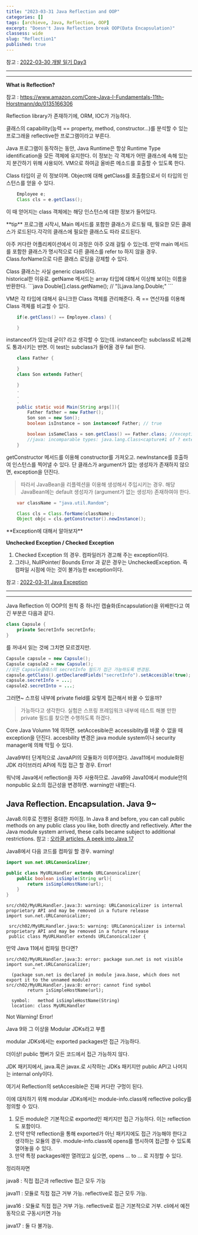 ```yaml
---
title: "2023-03-31 Java Reflection and OOP"
categories: []
tags: [archieve, Java, Reflection, OOP]
excerpt: "Doesn't Java Reflection break OOP(Data Encapsulation)"
classess: wide
slug: "Reflection1"
published: true
---
```


참고 : <a href="/jhsPage/diary/2022/03/30/">2022-03-30 개발 일기 Day3</a>

<hr/>
<hr/>

**What is Reflection?**


참고 : https://www.amazon.com/Core-Java-I-Fundamentals-11th-Horstmann/dp/0135166306

Reflection library가 존재하기에, ORM, IOC가 가능하다.


클래스의 capability(능력 == property, method, constructor...)를 분석할 수 있는 프로그래을 reflective한 프로그램이라고 부른다.


Java 프로그램이 동작하는 동안, Java Runtime은 항상 Runtime Type identification을 모든 객체에 유지한다.
이 정보는 각 객체가 어떤 클래스에 속해 있는지 분간하기 위해 사용되어. VM으로 하여금 올바른 메소드를 호출할 수 있도록 한다.


Class 타입이 곧 이 정보이며. Object에 대해 getClass를 호출함으로서 이 타입의 인스턴스를 얻을 수 있다.
```java
    Employee e;
    Class cls = e.getClass();
```
이 때 얻어지는 class 객체에는 해당 인스턴스에 대한 정보가 들어있다.


<div class="notice" markdown="1">
**tip**
프로그램 시작시, Main 메서드를 포함한 클래스가 로드될 때, 필요한 모든 클래스가 로드된다.각각의 클래스에 필요한 클래스도 따라 로드된다.


아주 커다란 어플리케이션에서 이 과정은 아주 오래 걸릴 수 있는데. 만약 main 메서드를 포함한 클래스가 명시적으로 다른 클래스를 refer to 하지 않을 경우. Class.forName으로 다른 클래스 로딩을 강제할 수 있다.
</div>
<div class="notice" markdown="1">
Class 클래스는 사실 generic class이다.
</div>
<div class="notice" markdown="1">
historical한 이유로. getName 메서드는 array 타입에 대해서 이상해 보이는 이름을 반환한다.
```java
Double[].class.getName(); // "[Ljava.lang.Double;"
```
</div>

VM은 각 타입에 대해서 유니크한 Class 객체를 관리해준다. 즉 == 연산자를 이용해 Class 객체를 비교할 수 있다.
```java
    if(e.getClass() == Employee.class) {

    }
```
instanceof가 있는데 굳이? 라고 생각할 수 있는데. instanceof는 subclass로 비교해도 통과시키는 반면.
이 test는 subclass가 들어올 경우 fail 한다.
```java
    class Father {

    }
    class Son extends Father{

    }
    .
    .
    .
    public static void Main(String args[]){
        Father father = new Father();
        Son son = new Son();
        boolean isInstance = son instanceof Father; // true

        boolean isSameClass = son.getClass() == Father.class; //exception 
        //java: incomparable types: java.lang.Class<capture#1 of ? extends com.Son> and java.lang.Class<com.Father>
    }
```

getConstructor 메서드를 이용해 constructor를 가져오고. newInstance를 호출하여 인스턴스를 찍어낼 수 있다.
단 클래스가 argument가 없는 생성자가 존재하지 않으면, exception을 던진다.
> 따라서 JavaBean을 리플렉션을 이용해 생성해서 주입시키는 경우. 해당 JavaBean에는 default 생성자가 (argument가 없는 생성자) 존재하여야 한다.
```java
    var className = "java.util.Random";

    Class cls = Class.forName(className);
    Object objc = cls.getConstructor().newInstance();
```




<div class="notice" markdown="1">
**Exception에 대해서 알아보자**

**Unchecked Exception / Checked Exception**
1. Checked Exception 의 경우. 컴파일러가 경고해 주는 exception이다.
2. 그러나, NullPointer/ Bounds Error 과 같은 경우는 UncheckedException. 즉 컴파일 시점에 아는 것이 불가능한 exception이다.


참고 : <a href="/jhsPage/archieve/2022/03/31/exception1">2022-03-31 Java Exception</a>
</div>
<hr/>
<hr/>

Java Reflection 이 OOP의 원칙 중 하나인 캡슐화(Encapsulation)을 위배한다고 여긴 부분은 다음과 같다.
```java
class Capsule {
    private SecretInfo secretInfo;
}
```
를 꺼내서 읽는 것에 그치면 모르겠지만. 

```java
Capsule capsule = new Capsule();
Capsule capsule2 = new Capsule();
//모든 Capsule클래스의 secretInfo 필드가 접근 가능하도록 변경됨.
capsule.getClass().getDeclaredFields("secretInfo").setAccesible(true); 
capsule.secretInfo = ...;
capsule2.secretInto = ...;
```
그러면~ 스프링 내부에 private field를 요렇게 접근해서 바꿀 수 있을까?

> 가능하다고 생각한다. 실험은 스프링 프레임워크 내부에 테스트 해볼 만한 private 필드를 찾으면 수행하도록 하겠다.


Core Java Volumn 1에 의하면. 
setAccesible은 accessiblity를 바꿀 수 없을 때 exception을 던진다. accesbility 변경은 java module system이나 security manager에 의해 막힐 수 있다.

Java9부터 단계적으로 JavaAPI의 모듈화가 이루어졌다. Java11에서 module화된 JDK 라이브러리 APi에 직접 접근 할 경우. Error!

워낙에 Java에서 reflection을 자주 사용하므로. Java9와 Java10에서 module안의 nonpublic 요소의 접근성을 변경하면. warning만 내뱉는다.


## Java Reflection. Encapsulation. Java 9~

Java8.이후로 진행된 중대한 차이점.
In Java 8 and before, you can call public methods on any public class you like, both directly and reflectively.
After the Java module system arrived, these calls became subject to additional restrictions.
참고 : <a href="https://blogs.oracle.com/javamagazine/post/a-peek-into-java-17-continuing-the-drive-to-encapsulate-the-java-runtime-internals"> 오라클 articles. A peek into Java 17</a>

Java8에서 다음 코드를 컴파일 할 경우. warning!
```java
import sun.net.URLCanonicalizer;

public class MyURLHandler extends URLCanonicalizer{
    public boolean isSimple(String url){
        return isSimpleHostName(url);
    }
}
```
```
src/ch02/MyURLHandler.java:3: warning: URLCanonicalizer is internal proprietary API and may be removed in a future release
import sun.net.URLCanonicalizer;
               ^
 src/ch02/MyURLHandler.java:5: warning: URLCanonicalizer is internal proprietary API and may be removed in a future release
 public class MyURLHandler extends URLCanonicalizer {
```
만약 Java 11에서 컴파일 한다면?
```
src/ch02/MyURLHandler.java:3: error: package sun.net is not visible
import sun.net.URLCanonicalizer;
          ^
  (package sun.net is declared in module java.base, which does not export it to the unnamed module)
src/ch02/MyURLHandler.java:8: error: cannot find symbol
        return isSimpleHostName(url);
               ^
  symbol:   method isSimpleHostName(String)
  location: class MyURLHandler
```
Not Warning! Error!

Java 9와 그 이상을 Modular JDKs라고 부름

modular JDKs에서는 exported packages만 접근 가능하다.

더이상! public 멤버가 모든 코드에서 접근 가능하지 않다.

JDK 패키지에서, java.혹은 javax.로 시작하는 JDKs 패키지만 public API고 나머지는 internal only이다.

여기서 Reflection의 setAccesible은 진짜 커다란 구멍이 된다.

이에 대처하기 위해 modular JDKs에서는 module-info.class에 reflective policy를 정의할 수 있다.

1. 모든 module은 기본적으로 exported인 패키지만 접근 가능하다. 이는 reflection도 포함이다.
2. 만약 만약 reflection을 통해 exported가 아닌 패키지에도 접근 가능해야 한다고 생각하는 모듈의 경우. module-info.class에 opens를 명시하여 접근할 수 있도록 열어놓을 수 있다.
3. 만약 특정 packages에만 열려있고 싶으면, opens ... to ... 로 지정할 수 있다.


정리하자면

java8 : 직접 접근과 reflective 접근 모두 가능 

java11 : 모듈로 직접 접근 거부 가능. reflective로 접근 모두 가능.

java16 : 모듈로 직접 접근 거부 가능. reflective로 접근 기본적으로 거부. cli에서 예전 동작으로 구동시키면 가능

java17 : 둘 다 불가능.